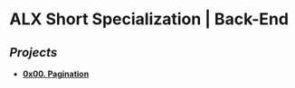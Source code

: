 **<h1>ALX Short Specialization | Back-End**</h1>
## ***Projects***
* **[0x00. Pagination](0x00-pagination/)**
